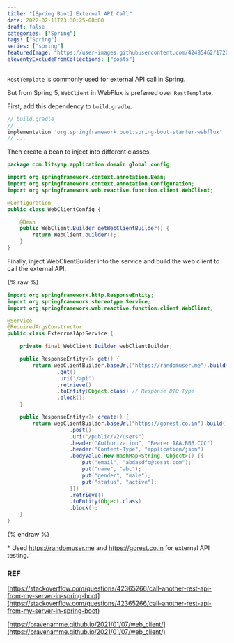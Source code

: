 ```yaml
---
title: "[Spring Boot] External API Call"
date: 2022-02-11T23:30:25-08:00
draft: false
categories: ["Spring"]
tags: ["Spring"]
series: ["spring"]
featuredImage: "https://user-images.githubusercontent.com/42485462/172010873-abdf31d4-a91c-4109-943e-5bc04378b5f0.png"
eleventyExcludeFromCollections: ["posts"]
---
```


`RestTemplate` is commonly used for external API call in Spring.

But from Spring 5, `WebClient` in WebFlux is preferred over `RestTemplate`.

First, add this dependency to `build.gradle`.

```groovy
// build.gradle
// ...
implementation 'org.springframework.boot:spring-boot-starter-webflux'
// ...
```

Then create a bean to inject into different classes.

```java
package com.litsynp.application.domain.global.config;

import org.springframework.context.annotation.Bean;
import org.springframework.context.annotation.Configuration;
import org.springframework.web.reactive.function.client.WebClient;

@Configuration
public class WebClientConfig {

    @Bean
    public WebClient.Builder getWebClientBuilder() {
        return WebClient.builder();
    }
}
```

Finally, inject WebClientBuilder into the service and build the web client to call the external API.

{% raw %}

```java
import org.springframework.http.ResponseEntity;
import org.springframework.stereotype.Service;
import org.springframework.web.reactive.function.client.WebClient;

@Service
@RequiredArgsConstructor
public class ExterrnalApiService {

    private final WebClient.Builder webClientBuilder;

    public ResponseEntity<?> get() {
        return webClientBuilder.baseUrl("https://randomuser.me").build()
                .get()
                .uri("/api")
                .retrieve()
                .toEntity(Object.class) // Response DTO Type
                .block();
    }

    public ResponseEntity<?> create() {
        return webClientBuilder.baseUrl("https://gorest.co.in").build()
                    .post()
                    .uri("/public/v2/users")
                    .header("Authorization", "Bearer AAA.BBB.CCC")
                    .header("Content-Type", "application/json")
                    .bodyValue(new HashMap<String, Object>() {{
                        put("email", "abdasdfc@tesat.com");
                        put("name", "abc");
                        put("gender", "male");
                        put("status", "active");
                    }})
                    .retrieve()
                    .toEntity(Object.class)
                    .block();
    }
}
```

{% endraw %}

\* Used https://randomuser.me and https://gorest.co.in for external API testing.

### REF

[https://stackoverflow.com/questions/42365266/call-another-rest-api-from-my-server-in-spring-boot](https://stackoverflow.com/questions/42365266/call-another-rest-api-from-my-server-in-spring-boot)

[https://bravenamme.github.io/2021/01/07/web_client/](https://bravenamme.github.io/2021/01/07/web_client/)
